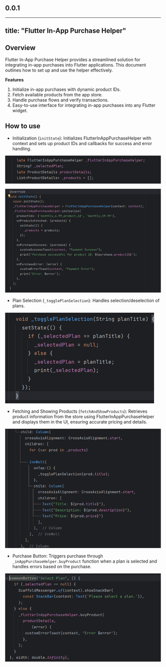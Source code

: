 ## 0.0.1

---
title: "**Flutter In-App Purchase Helper**"
---

## **Overview**

Flutter In-App Purchase Helper provides a streamlined solution for integrating in-app purchases into Flutter applications. This document outlines how to set up and use the helper effectively.

**Features**

1. Initialize in-app purchases with dynamic product IDs.
2. Fetch available products from the app store.
3. Handle purchase flows and verify transactions.
4. Easy-to-use interface for integrating in-app purchases into any Flutter widget.

## **How to use**

- Initialization (`initState`): Initializes FlutterInAppPurchaseHelper with context and sets up product IDs and callbacks for success and error handling.

![Initialization Example](./image5.png)

![Initialization Example](./image4.png)


- Plan Selection (`_togglePlanSelection`): Handles selection/deselection of plans.

![Plan Selection Example](./image2.png)

- Fetching and Showing Products (`fetchAndShowProducts`): Retrieves product information from the store using FlutterInAppPurchaseHelper and displays them in the UI, ensuring accurate pricing and details.

![Fetching Products Example](./image3.png)

- Purchase Button: Triggers purchase through `_inAppPurchaseHelper.buyProduct` function when a plan is selected and handles errors based on the purchase.

![Purchase Button Example](./image1.png)
